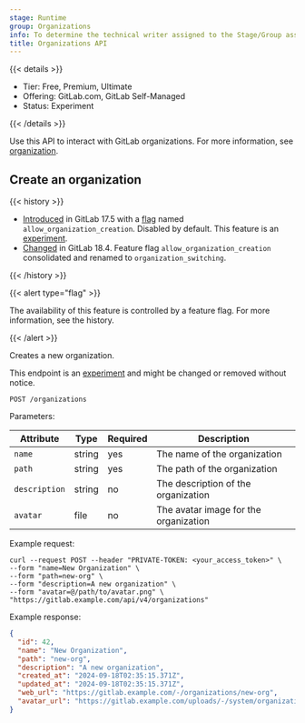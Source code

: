 ```yaml
---
stage: Runtime
group: Organizations
info: To determine the technical writer assigned to the Stage/Group associated with this page, see https://handbook.gitlab.com/handbook/product/ux/technical-writing/#assignments
title: Organizations API
---
```


{{< details >}}

- Tier: Free, Premium, Ultimate
- Offering: GitLab.com, GitLab Self-Managed
- Status: Experiment

{{< /details >}}

Use this API to interact with GitLab organizations. For more information, see [organization](../user/organization/_index.md).

## Create an organization

{{< history >}}

- [Introduced](https://gitlab.com/gitlab-org/gitlab/-/issues/470613) in GitLab 17.5 with a [flag](../administration/feature_flags/_index.md) named `allow_organization_creation`. Disabled by default. This feature is an [experiment](../policy/development_stages_support.md).
- [Changed](https://gitlab.com/gitlab-org/gitlab/-/issues/549062) in GitLab 18.4. Feature flag `allow_organization_creation` consolidated and renamed to `organization_switching`.

{{< /history >}}

{{< alert type="flag" >}}

The availability of this feature is controlled by a feature flag.
For more information, see the history.

{{< /alert >}}

Creates a new organization.

This endpoint is an [experiment](../policy/development_stages_support.md) and might be changed or removed without notice.

```plaintext
POST /organizations
```

Parameters:

| Attribute     | Type   | Required | Description                           |
|---------------|--------|----------|---------------------------------------|
| `name`        | string | yes      | The name of the organization          |
| `path`        | string | yes      | The path of the organization          |
| `description` | string | no       | The description of the organization   |
| `avatar`      | file   | no       | The avatar image for the organization |

Example request:

```shell
curl --request POST --header "PRIVATE-TOKEN: <your_access_token>" \
--form "name=New Organization" \
--form "path=new-org" \
--form "description=A new organization" \
--form "avatar=@/path/to/avatar.png" \
"https://gitlab.example.com/api/v4/organizations"
```

Example response:

```json
{
  "id": 42,
  "name": "New Organization",
  "path": "new-org",
  "description": "A new organization",
  "created_at": "2024-09-18T02:35:15.371Z",
  "updated_at": "2024-09-18T02:35:15.371Z",
  "web_url": "https://gitlab.example.com/-/organizations/new-org",
  "avatar_url": "https://gitlab.example.com/uploads/-/system/organizations/organization_detail/avatar/42/avatar.png"
}
```
